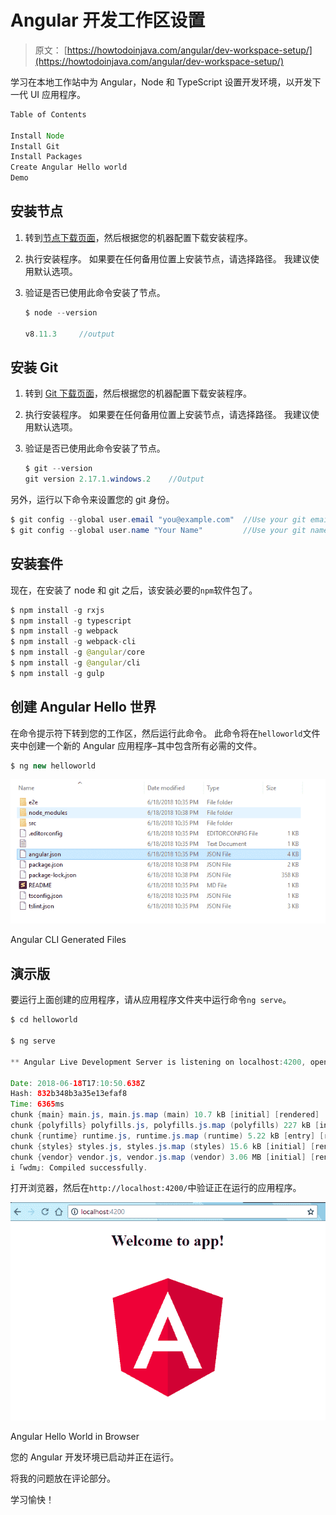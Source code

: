 # Angular 开发工作区设置

> 原文： [https://howtodoinjava.com/angular/dev-workspace-setup/](https://howtodoinjava.com/angular/dev-workspace-setup/)

学习在本地工作站中为 Angular，Node 和 TypeScript 设置开发环境，以开发下一代 UI 应用程序。

```java
Table of Contents

Install Node
Install Git
Install Packages
Create Angular Hello world
Demo
```

## 安装节点

1.  转到[节点下载页面](https://nodejs.org/en/download/)，然后根据您的机器配置下载安装程序。
2.  执行安装程序。 如果要在任何备用位置上安装节点，请选择路径。 我建议使用默认选项。
3.  验证是否已使用此命令安装了节点。

    ```java
    $ node --version

    v8.11.3		//output

    ```

## 安装 Git

1.  转到 [Git 下载页面](https://git-scm.com/)，然后根据您的机器配置下载安装程序。
2.  执行安装程序。 如果要在任何备用位置上安装节点，请选择路径。 我建议使用默认选项。
3.  验证是否已使用此命令安装了节点。

    ```java
    $ git --version
    git version 2.17.1.windows.2	//Output

    ```

另外，运行以下命令来设置您的 git 身份。

```java
$ git config --global user.email "you@example.com"	//Use your git email id
$ git config --global user.name "Your Name"			//Use your git name

```

## 安装套件

现在，在安装了 node 和 git 之后，该安装必要的`npm`软件包了。

```java
$ npm install -g rxjs
$ npm install -g typescript
$ npm install -g webpack
$ npm install -g webpack-cli
$ npm install -g @angular/core
$ npm install -g @angular/cli
$ npm install -g gulp

```

## 创建 Angular Hello 世界

在命令提示符下转到您的工作区，然后运行此命令。 此命令将在`helloworld`文件夹中创建一个新的 Angular 应用程序–其中包含所有必需的文件。

```java
$ ng new helloworld

```

![Angular CLI Generated Files](img/383375fea116170a765d6f0fc95acc09.png)

Angular CLI Generated Files



## 演示版

要运行上面创建的应用程序，请从应用程序文件夹中运行命令`ng serve`。

```java
$ cd helloworld

$ ng serve

** Angular Live Development Server is listening on localhost:4200, open your browser on http://localhost:4200/ **

Date: 2018-06-18T17:10:50.638Z
Hash: 832b348b3a35e13efaf8
Time: 6365ms
chunk {main} main.js, main.js.map (main) 10.7 kB [initial] [rendered]
chunk {polyfills} polyfills.js, polyfills.js.map (polyfills) 227 kB [initial] [rendered]
chunk {runtime} runtime.js, runtime.js.map (runtime) 5.22 kB [entry] [rendered]
chunk {styles} styles.js, styles.js.map (styles) 15.6 kB [initial] [rendered]
chunk {vendor} vendor.js, vendor.js.map (vendor) 3.06 MB [initial] [rendered]
i ｢wdm｣: Compiled successfully.

```

打开浏览器，然后在`http://localhost:4200/`中验证正在运行的应用程序。

![Angular Hello World in Browser](img/618f060b2f81a1f95d6185306bc80704.png)

Angular Hello World in Browser



您的 Angular 开发环境已启动并正在运行。

将我的问题放在评论部分。

学习愉快！